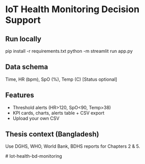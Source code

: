 ﻿# IoT Health Monitoring  Decision Support

## Run locally
pip install -r requirements.txt
python -m streamlit run app.py

## Data schema
Time, HR (bpm), SpO (%), Temp (C) [Status optional]

## Features
- Threshold alerts (HR>120, SpO<90, Temp>38)
- KPI cards, charts, alerts table + CSV export
- Upload your own CSV

## Thesis context (Bangladesh)
Use DGHS, WHO, World Bank, BDHS reports for Chapters 2 & 5.

#   I o t - h e a l t h - b d - m o n i t o r i n g  
 